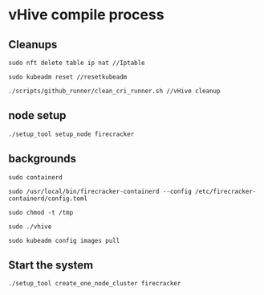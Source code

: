 # vHive compile process

## Cleanups
```
sudo nft delete table ip nat //Iptable

sudo kubeadm reset //resetkubeadm

./scripts/github_runner/clean_cri_runner.sh //vHive cleanup

```
## node setup
```
./setup_tool setup_node firecracker
```

## backgrounds
```
sudo containerd

sudo /usr/local/bin/firecracker-containerd --config /etc/firecracker-containerd/config.toml

sudo chmod -t /tmp

sudo ./vhive

sudo kubeadm config images pull
```

## Start the system
```
./setup_tool create_one_node_cluster firecracker
```